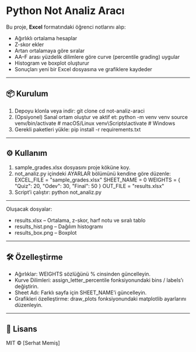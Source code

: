 # Python Not Analiz Aracı

Bu proje, **Excel** formatındaki öğrenci notlarını alıp:
- Ağırlıklı ortalama hesaplar
- Z-skor ekler
- Artan ortalamaya göre sıralar
- AA–F arası yüzdelik dilimlere göre curve (percentile grading) uygular
- Histogram ve boxplot oluşturur
- Sonuçları yeni bir Excel dosyasına ve grafiklere kaydeder

---

## 📦 Kurulum

1. Depoyu klonla veya indir:
   git clone <repo-url>
   cd not-analiz-araci
2. (Opsiyonel) Sanal ortam oluştur ve aktif et:
   python -m venv venv
   source venv/bin/activate      # macOS/Linux
   venv\Scripts\activate       # Windows
3. Gerekli paketleri yükle:
   pip install -r requirements.txt

---

## ⚙️ Kullanım

1. sample_grades.xlsx dosyasını proje köküne koy.
2. not_analiz.py içindeki AYARLAR bölümünü kendine göre düzenle:
   EXCEL_FILE = "sample_grades.xlsx"
   SHEET_NAME = 0
   WEIGHTS = {
     "Quiz": 20,
     "Odev": 30,
     "Final": 50
   }
   OUT_FILE = "results.xlsx"
3. Script’i çalıştır:
   python not_analiz.py

---

Oluşacak dosyalar:
- results.xlsx  – Ortalama, z-skor, harf notu ve sıralı tablo
- results_hist.png  – Dağılım histogramı
- results_box.png   – Boxplot

---

## 🛠️ Özelleştirme

- Ağırlıklar: WEIGHTS sözlüğünü % cinsinden güncelleyin.
- Kurve Dilimleri: assign_letter_percentile fonksiyonundaki bins / labels’ı değiştirin.
- Sheet Adı: Farklı sayfa için SHEET_NAME’i güncelleyin.
- Grafikleri özelleştirme: draw_plots fonksiyonundaki matplotlib ayarlarını düzenleyin.

---

## 📄 Lisans

MIT © [Serhat Memiş]
